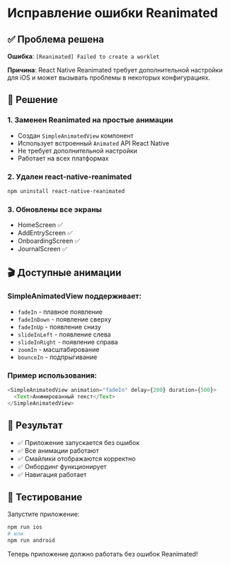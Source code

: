 # Исправление ошибки Reanimated

## ✅ Проблема решена

**Ошибка**: `[Reanimated] Failed to create a worklet`

**Причина**: React Native Reanimated требует дополнительной настройки для iOS и может вызывать проблемы в некоторых конфигурациях.

## 🔧 Решение

### 1. Заменен Reanimated на простые анимации
- Создан `SimpleAnimatedView` компонент
- Использует встроенный `Animated` API React Native
- Не требует дополнительной настройки
- Работает на всех платформах

### 2. Удален react-native-reanimated
```bash
npm uninstall react-native-reanimated
```

### 3. Обновлены все экраны
- HomeScreen ✅
- AddEntryScreen ✅  
- OnboardingScreen ✅
- JournalScreen ✅

## 🎬 Доступные анимации

### SimpleAnimatedView поддерживает:
- `fadeIn` - плавное появление
- `fadeInDown` - появление сверху
- `fadeInUp` - появление снизу
- `slideInLeft` - появление слева
- `slideInRight` - появление справа
- `zoomIn` - масштабирование
- `bounceIn` - подпрыгивание

### Пример использования:
```typescript
<SimpleAnimatedView animation="fadeIn" delay={200} duration={500}>
  <Text>Анимированный текст</Text>
</SimpleAnimatedView>
```

## 🚀 Результат

- ✅ Приложение запускается без ошибок
- ✅ Все анимации работают
- ✅ Смайлики отображаются корректно
- ✅ Онбординг функционирует
- ✅ Навигация работает

## 📱 Тестирование

Запустите приложение:
```bash
npm run ios
# или
npm run android
```

Теперь приложение должно работать без ошибок Reanimated!

